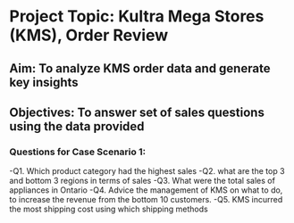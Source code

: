 # Project Topic: Kultra Mega Stores (KMS), Order Review 
## Aim: To analyze KMS order data and generate key insights

## Objectives: To answer set of sales questions using the data provided 
### Questions for Case Scenario 1: 
-Q1. Which product category had the highest sales
-Q2. what are the top 3 and bottom 3 regions in terms of sales 
-Q3. What were the total sales of appliances in Ontario
-Q4. Advice the management of KMS on what to do, to increase the revenue from the bottom  10 customers.
-Q5. KMS incurred the most shipping cost using which shipping methods 

